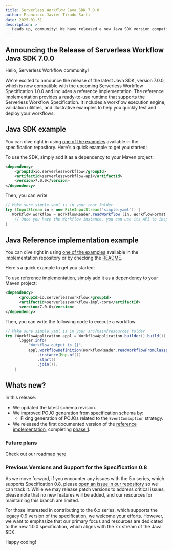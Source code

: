 ```yaml
---
title: Serverless Workflow Java SDK 7.0.0
author: Francisco Javier Tirado Sarti
date: 2025-01-31
description: >
   Heads up, community! We have released a new Java SDK version compatible with Specification 1.0.0.
---
```


## Announcing the Release of Serverless Workflow Java SDK 7.0.0

Hello, Serverless Workflow community!

We're excited to announce the release of the latest Java SDK, version 7.0.0, which is now compatible with the upcoming Serverless Workflow Specification 1.0.0 and includes a reference implementation. The reference implementation provides a ready-to-use runtime that supports the Serverless Workflow Specification. It includes a workflow execution engine, validation utilities, and illustrative examples to help you quickly test and deploy your workflows. 


## Java SDK example

You can dive right in using [one of the examples](https://github.com/serverlessworkflow/specification/tree/main/examples) available in the specification repository. Here's a quick example to get you started:

To use the SDK, simply add it as a dependency to your Maven project:


```xml
<dependency>
    <groupId>io.serverlessworkflow</groupId>
    <artifactId>serverlessworkflow-api</artifactId>
    <version>7.0.0</version>
</dependency>
```

Then, you can write 

```java
// Make sure simple.yaml is in your root folder
try (InputStream in = new FileInputStream("simple.yaml")) {
   Workflow workflow = WorkflowReader.readWorkflow (in, WorkflowFormat.YAML);
    // Once you have the Workflow instance, you can use its API to inspect it
}
```

## Java Reference implementation example 

You can dive right in using [one of the examples](https://github.com/serverlessworkflow/sdk-java/tree/main/examples) available in the implementation repository or by checking the [README](https://github.com/serverlessworkflow/sdk-java/tree/main/impl). 

Here's a quick example to get you started:

To use reference implementation, simply add it as a dependency to your Maven project:

```xml
<dependency>
      <groupId>io.serverlessworkflow</groupId>
      <artifactId>serverlessworkflow-impl-core</artifactId>
      <version>7.0.0</version>
</dependency>
```

Then, you can write the following code to execute a workflow

``` java 
// Make sure simple.yaml is in your src/main/resources folder
try (WorkflowApplication appl = WorkflowApplication.builder().build()) {
      logger.info(
          "Workflow output is {}",
          appl.workflowDefinition(WorkflowReader.readWorkflowFromClasspath("simple.yaml"))
              .instance(Map.of())
              .start()
              .join());
    }
```

## Whats new?

In this release:

- We updated the latest schema revision. 
- We improved POJO generation from specification schema by:
     - Fixing generation of POJOs related to the `EventComsuption` strategy. 
- We released the first documented version of the [reference implementation](https://github.com/serverlessworkflow/sdk-java/tree/main/impl), completing [phase 1](https://github.com/serverlessworkflow/sdk-java/issues/459).


### Future plans 

Check out our roadmap [here](https://github.com/serverlessworkflow/sdk-java/milestone/2)

### Previous Versions and Support for the Specification 0.8

As we move forward, if you encounter any issues with the 5.x series, which supports Specification 0.8, please [open an issue in our repository](https://github.com/serverlessworkflow/sdk-java/issues) so we can track it. While we may release patch versions to address critical issues, please note that no new features will be added, and our resources for maintaining this branch are limited.

For those interested in contributing to the 6.x series, which supports the legacy 0.9 version of the specification, we welcome your efforts. However, we want to emphasize that our primary focus and resources are dedicated to the new 1.0.0 specification, which aligns with the 7.x stream of the Java SDK.

Happy coding!
